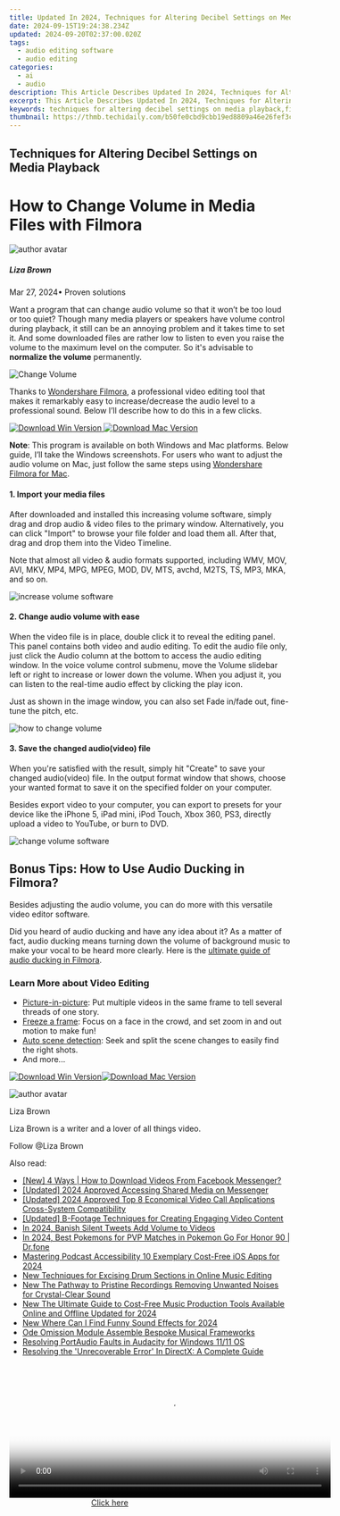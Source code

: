 ```yaml
---
title: Updated In 2024, Techniques for Altering Decibel Settings on Media Playback
date: 2024-09-15T19:24:38.234Z
updated: 2024-09-20T02:37:00.020Z
tags: 
  - audio editing software
  - audio editing
categories: 
  - ai
  - audio
description: This Article Describes Updated In 2024, Techniques for Altering Decibel Settings on Media Playback
excerpt: This Article Describes Updated In 2024, Techniques for Altering Decibel Settings on Media Playback
keywords: techniques for altering decibel settings on media playback,fine tuning audacitys decibel settings for perfect balance,expert techniques for isolating singers from visual media,essential techniques for filtering out background disturbances in digital sound recordings,commanding attention techniques for higher pitched voice in digital storytelling,streamlined audio alteration techniques for manipulating speed pitch on the internet,audacity pro audio recording techniques focusing on computer sounds 2023 update
thumbnail: https://thmb.techidaily.com/b50fe0cbd9cbb19ed8809a46e26fef3c1e35eecf8f5029c9276b28fff4f6f7be.jpg
---
```


## Techniques for Altering Decibel Settings on Media Playback

# How to Change Volume in Media Files with Filmora

![author avatar](https://lh5.googleusercontent.com/-AIMmjowaFs4/AAAAAAAAAAI/AAAAAAAAABc/Y5UmwDaI7HU/s250-c-k/photo.jpg)

##### Liza Brown

 Mar 27, 2024• Proven solutions

Want a program that can change audio volume so that it won’t be too loud or too quiet? Though many media players or speakers have volume control during playback, it still can be an annoying problem and it takes time to set it. And some downloaded files are rather low to listen to even you raise the volume to the maximum level on the computer. So it's advisable to **normalize the volume** permanently.

![Change Volume](https://images.wondershare.com/filmora/article-images/change-volume.jpg)

Thanks to [Wondershare Filmora](https://tools.techidaily.com/wondershare/filmora/download/), a professional video editing tool that makes it remarkably easy to increase/decrease the audio level to a professional sound. Below I’ll describe how to do this in a few clicks.

[![Download Win Version](https://images.wondershare.com/filmora/guide/download-btn-win.jpg) ](https://tools.techidaily.com/wondershare/filmora/download/) [![Download Mac Version](https://images.wondershare.com/filmora/guide/download-btn-mac.jpg) ](https://tools.techidaily.com/wondershare/filmora/download/)

**Note**: This program is available on both Windows and Mac platforms. Below guide, I’ll take the Windows screenshots. For users who want to adjust the audio volume on Mac, just follow the same steps using [Wondershare Filmora for Mac](https://tools.techidaily.com/wondershare/filmora/download/).

#### 1\. Import your media files

After downloaded and installed this increasing volume software, simply drag and drop audio & video files to the primary window. Alternatively, you can click "Import" to browse your file folder and load them all. After that, drag and drop them into the Video Timeline.

Note that almost all video & audio formats supported, including WMV, MOV, AVI, MKV, MP4, MPG, MPEG, MOD, DV, MTS, avchd, M2TS, TS, MP3, MKA, and so on.

![increase volume software](https://images.wondershare.com/images/multimedia/video-editor/video-editor-main-interface.jpg)

#### 2\. Change audio volume with ease

When the video file is in place, double click it to reveal the editing panel. This panel contains both video and audio editing. To edit the audio file only, just click the Audio column at the bottom to access the audio editing window. In the voice volume control submenu, move the Volume slidebar left or right to increase or lower down the volume. When you adjust it, you can listen to the real-time audio effect by clicking the play icon.

Just as shown in the image window, you can also set Fade in/fade out, fine-tune the pitch, etc.

![how to change volume](https://images.wondershare.com/images/multimedia/video-editor/change-volume.jpg)

#### 3\. Save the changed audio(video) file

When you're satisfied with the result, simply hit "Create" to save your changed audio(video) file. In the output format window that shows, choose your wanted format to save it on the specified folder on your computer.

Besides export video to your computer, you can export to presets for your device like the iPhone 5, iPad mini, iPod Touch, Xbox 360, PS3, directly upload a video to YouTube, or burn to DVD.

![change volume software](https://images.wondershare.com/images/multimedia/video-editor/apple-device.jpg)

## Bonus Tips: How to Use Audio Ducking in Filmora?

Besides adjusting the audio volume, you can do more with this versatile video editor software.

Did you heard of audio ducking and have any idea about it? As a matter of fact, audio ducking means turning down the volume of background music to make your vocal to be heard more clearly. Here is the [ultimate guide of audio ducking in Filmora](https://tools.techidaily.com/wondershare/filmora/download/).

### Learn More about Video Editing

* [Picture-in-picture](https://tools.techidaily.com/wondershare/filmora/download/): Put multiple videos in the same frame to tell several threads of one story.
* [Freeze a frame](https://tools.techidaily.com/wondershare/filmora/download/): Focus on a face in the crowd, and set zoom in and out motion to make fun!
* [Auto scene detection](https://tools.techidaily.com/wondershare/filmora/download/): Seek and split the scene changes to easily find the right shots.
* And more...

[![Download Win Version](https://images.wondershare.com/filmora/guide/download-btn-win.jpg)](https://tools.techidaily.com/wondershare/filmora/download/)[![Download Mac Version](https://images.wondershare.com/filmora/guide/download-btn-mac.jpg)](https://tools.techidaily.com/wondershare/filmora/download/)

![author avatar](https://lh5.googleusercontent.com/-AIMmjowaFs4/AAAAAAAAAAI/AAAAAAAAABc/Y5UmwDaI7HU/s250-c-k/photo.jpg)

Liza Brown

Liza Brown is a writer and a lover of all things video.

Follow @Liza Brown

<ins class="adsbygoogle"
      style="display:block"
      data-ad-client="ca-pub-7571918770474297"
      data-ad-slot="8358498916"
      data-ad-format="auto"
      data-full-width-responsive="true"></ins>

<span class="atpl-alsoreadstyle">Also read:</span>
<div><ul>
<li><a href="https://facebook-clips.techidaily.com/new-4-ways-how-to-download-videos-from-facebook-messenger/"><u>[New] 4 Ways | How to Download Videos From Facebook Messenger?</u></a></li>
<li><a href="https://facebook-video-content.techidaily.com/updated-2024-approved-accessing-shared-media-on-messenger/"><u>[Updated] 2024 Approved Accessing Shared Media on Messenger</u></a></li>
<li><a href="https://desktop-recording.techidaily.com/updated-2024-approved-top-8-economical-video-call-applications-cross-system-compatibility/"><u>[Updated] 2024 Approved Top 8 Economical Video Call Applications Cross-System Compatibility</u></a></li>
<li><a href="https://article-posts.techidaily.com/updated-b-footage-techniques-for-creating-engaging-video-content/"><u>[Updated] B-Footage Techniques for Creating Engaging Video Content</u></a></li>
<li><a href="https://twitter-videos.techidaily.com/in-2024-banish-silent-tweets-add-volume-to-videos/"><u>In 2024, Banish Silent Tweets Add Volume to Videos</u></a></li>
<li><a href="https://pokemon-go-android.techidaily.com/in-2024-best-pokemons-for-pvp-matches-in-pokemon-go-for-honor-90-drfone-by-drfone-virtual-android/"><u>In 2024, Best Pokemons for PVP Matches in Pokemon Go For Honor 90 | Dr.fone</u></a></li>
<li><a href="https://sound-tweaking.techidaily.com/mastering-podcast-accessibility-10-exemplary-cost-free-ios-apps-for-2024/"><u>Mastering Podcast Accessibility 10 Exemplary Cost-Free iOS Apps for 2024</u></a></li>
<li><a href="https://sound-tweaking.techidaily.com/new-techniques-for-excising-drum-sections-in-online-music-editing/"><u>New Techniques for Excising Drum Sections in Online Music Editing</u></a></li>
<li><a href="https://sound-tweaking.techidaily.com/new-the-pathway-to-pristine-recordings-removing-unwanted-noises-for-crystal-clear-sound/"><u>New The Pathway to Pristine Recordings Removing Unwanted Noises for Crystal-Clear Sound</u></a></li>
<li><a href="https://sound-tweaking.techidaily.com/new-the-ultimate-guide-to-cost-free-music-production-tools-available-online-and-offline-updated-for-2024/"><u>New The Ultimate Guide to Cost-Free Music Production Tools Available Online and Offline Updated for 2024</u></a></li>
<li><a href="https://sound-tweaking.techidaily.com/new-where-can-i-find-funny-sound-effects-for-2024/"><u>New Where Can I Find Funny Sound Effects for 2024</u></a></li>
<li><a href="https://sound-tweaking.techidaily.com/ode-omission-module-assemble-bespoke-musical-frameworks/"><u>Ode Omission Module Assemble Bespoke Musical Frameworks</u></a></li>
<li><a href="https://windows11.techidaily.com/resolving-portaudio-faults-in-audacity-for-windows-1111-os/"><u>Resolving PortAudio Faults in Audacity for Windows 11/11 OS</u></a></li>
<li><a href="https://win-howtos.techidaily.com/resolving-the-unrecoverable-error-in-directx-a-complete-guide/"><u>Resolving the 'Unrecoverable Error' In DirectX: A Complete Guide</u></a></li>
</ul></div>

<!-- affiliate ads begin -->
<span id="1983549">
					<video width="576" height="240" style="cursor:pointer"
           poster="//a.impactradius-go.com/display-clicktoplayimage/1983549.png"
           onclick="if(!this.playClicked){this.play();this.setAttribute('controls',true);this.playClicked=true;}">
	   <source src="//a.impactradius-go.com/display-ad/22993-1983549">
	   <img src="//a.impactradius-go.com/display-clicktoplayimage/1983549.png" style="border: none; height: 100%; width: 100%; object-fit: contain">
	</video>
	<div style="width:360px;text-align:center"><a href="javascript:window.open(decodeURIComponent('https%3A%2F%2Fhomestyler.sjv.io%2Fc%2F5597632%2F1983549%2F22993'), '_blank');void(0);">Click here</a></div>
</span>
<img height="0" width="0" src="https://imp.pxf.io/i/5597632/1983549/22993" style="position:absolute;visibility:hidden;" border="0" />
<!-- affiliate ads end -->

